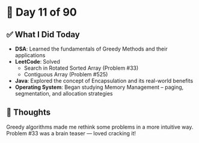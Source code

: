 # 📅 Day 11 of 90

## ✅ What I Did Today
- **DSA**: Learned the fundamentals of Greedy Methods and their applications
- **LeetCode**: Solved  
   - Search in Rotated Sorted Array (Problem #33)  
   - Contiguous Array (Problem #525)
- **Java**: Explored the concept of Encapsulation and its real-world benefits
- **Operating System**: Began studying Memory Management – paging, segmentation, and allocation strategies

## 💭 Thoughts
Greedy algorithms made me rethink some problems in a more intuitive way. Problem #33 was a brain teaser — loved cracking it! 
